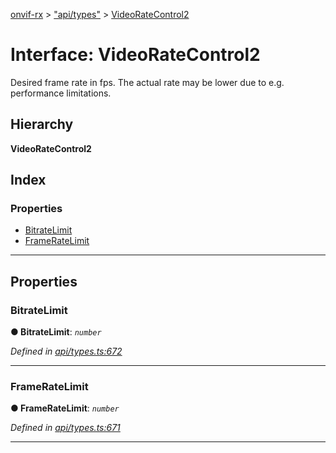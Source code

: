 [onvif-rx](../README.md) > ["api/types"](../modules/_api_types_.md) > [VideoRateControl2](../interfaces/_api_types_.videoratecontrol2.md)

# Interface: VideoRateControl2

Desired frame rate in fps. The actual rate may be lower due to e.g. performance limitations.

## Hierarchy

**VideoRateControl2**

## Index

### Properties

* [BitrateLimit](_api_types_.videoratecontrol2.md#bitratelimit)
* [FrameRateLimit](_api_types_.videoratecontrol2.md#frameratelimit)

---

## Properties

<a id="bitratelimit"></a>

###  BitrateLimit

**● BitrateLimit**: *`number`*

*Defined in [api/types.ts:672](https://github.com/patrickmichalina/onvif-rx/blob/3ab1739/src/api/types.ts#L672)*

___
<a id="frameratelimit"></a>

###  FrameRateLimit

**● FrameRateLimit**: *`number`*

*Defined in [api/types.ts:671](https://github.com/patrickmichalina/onvif-rx/blob/3ab1739/src/api/types.ts#L671)*

___

